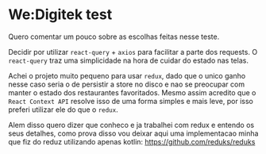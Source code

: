 We:Digitek test
===============

Quero comentar um pouco sobre as escolhas feitas nesse teste.

Decidir por utilizar `react-query` + `axios` para facilitar a parte dos requests.
O `react-query` traz uma simplicidade na hora de cuidar do estado nas telas.

Achei o projeto muito pequeno para usar `redux`, dado que o unico ganho 
nesse caso seria o de persistir a store no disco e nao se preocupar com
manter o estado dos restaurantes favoritados. Mesmo assim acredito que
o `React Context API` resolve isso de uma forma simples e mais leve, por
isso preferi utilizar ele do que o `redux`.

Alem disso quero dizer que conheco e ja trabalhei com redux e entendo
os seus detalhes, como prova disso vou deixar aqui uma implementacao
minha que fiz do reduz utilizando apenas kotlin:
https://github.com/reduks/reduks
